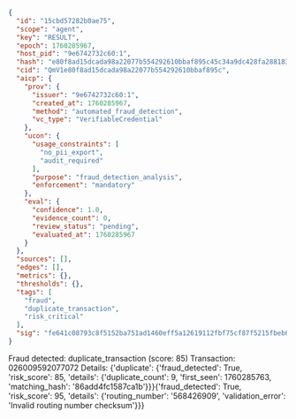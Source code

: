 ```json
{
  "id": "15cbd57282b0ae75",
  "scope": "agent",
  "key": "RESULT",
  "epoch": 1760285967,
  "host_pid": "9e6742732c60:1",
  "hash": "e80f8ad15dcada98a22077b554292610bbaf895c45c34a9dc428fa2881836460",
  "cid": "QmV1e80f8ad15dcada98a22077b554292610bbaf895c",
  "aicp": {
    "prov": {
      "issuer": "9e6742732c60:1",
      "created_at": 1760285967,
      "method": "automated_fraud_detection",
      "vc_type": "VerifiableCredential"
    },
    "ucon": {
      "usage_constraints": [
        "no_pii_export",
        "audit_required"
      ],
      "purpose": "fraud_detection_analysis",
      "enforcement": "mandatory"
    },
    "eval": {
      "confidence": 1.0,
      "evidence_count": 0,
      "review_status": "pending",
      "evaluated_at": 1760285967
    }
  },
  "sources": [],
  "edges": [],
  "metrics": {},
  "thresholds": {},
  "tags": [
    "fraud",
    "duplicate_transaction",
    "risk_critical"
  ],
  "sig": "fe641c08793c8f5152ba751ad1460eff5a12619112fbf75cf87f5215fbeb6f78"
}
```

Fraud detected: duplicate_transaction (score: 85)
Transaction: 026009592077072
Details: {'duplicate': {'fraud_detected': True, 'risk_score': 85, 'details': {'duplicate_count': 9, 'first_seen': 1760285763, 'matching_hash': '86add4fc1587ca1b'}}}{'fraud_detected': True, 'risk_score': 95, 'details': {'routing_number': '568426909', 'validation_error': 'Invalid routing number checksum'}}}